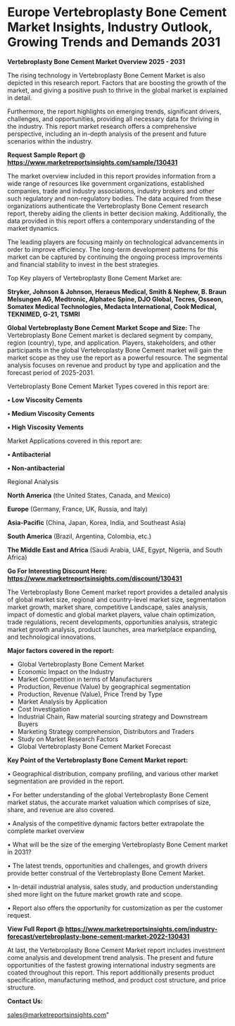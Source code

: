 # Europe Vertebroplasty Bone Cement Market Insights, Industry Outlook, Growing Trends and Demands 2031

<Strong> Vertebroplasty Bone Cement Market Overview 2025 - 2031</strong>

The rising technology in Vertebroplasty Bone Cement Market is also depicted in this research report. Factors that are boosting the growth of the market, and giving a positive push to thrive in the global market is explained in detail.

Furthermore, the report highlights on emerging trends, significant drivers, challenges, and opportunities, providing all necessary data for thriving in the industry. This report market research offers a comprehensive perspective, including an in-depth analysis of the present and future scenarios within the industry.

<strong>Request Sample Report @ <a href=https://www.marketreportsinsights.com/sample/130431>https://www.marketreportsinsights.com/sample/130431</a></strong>

The market overview included in this report provides information from a wide range of resources like government organizations, established companies, trade and industry associations, industry brokers and other such regulatory and non-regulatory bodies. The data acquired from these organizations authenticate the Vertebroplasty Bone Cement research report, thereby aiding the clients in better decision making. Additionally, the data provided in this report offers a contemporary understanding of the market dynamics.

The leading players are focusing mainly on technological advancements in order to improve efficiency. The long-term development patterns for this market can be captured by continuing the ongoing process improvements and financial stability to invest in the best strategies.

Top Key players of Vertebroplasty Bone Cement Market are:

<strong>Stryker, Johnson & Johnson, Heraeus Medical, Smith & Nephew, B. Braun Melsungen AG, Medtronic, Alphatec Spine, DJO Global, Tecres, Osseon, Somatex Medical Technologies, Medacta International, Cook Medical, TEKNIMED, G-21, TSMRI</strong>

<strong><b>Global Vertebroplasty Bone Cement Market Scope and Size:</b></strong>
The Vertebroplasty Bone Cement market is declared segment by company, region (country), type, and application. Players, stakeholders, and other participants in the global Vertebroplasty Bone Cement market will gain the market scope as they use the report as a powerful resource. The segmental analysis focuses on revenue and product by type and application and the forecast period of 2025-2031.

Vertebroplasty Bone Cement Market Types covered in this report are:

<strong>• Low Viscosity Cements

• Medium Viscosity Cements

• High Viscosity Vements</strong>

Market Applications covered in this report are:

<strong>• Antibacterial

• Non-antibacterial</strong> 

Regional Analysis

<strong>North America</strong> (the United States, Canada, and Mexico)

<strong>Europe</strong> (Germany, France, UK, Russia, and Italy)

<strong>Asia-Pacific</strong> (China, Japan, Korea, India, and Southeast Asia)

<strong>South America</strong> (Brazil, Argentina, Colombia, etc.)

<strong>The Middle East and Africa</strong> (Saudi Arabia, UAE, Egypt, Nigeria, and South Africa)

<strong>Go For Interesting Discount Here: <a href=https://www.marketreportsinsights.com/discount/130431>https://www.marketreportsinsights.com/discount/130431</a></strong>

The Vertebroplasty Bone Cement market report provides a detailed analysis of global market size, regional and country-level market size, segmentation market growth, market share, competitive Landscape, sales analysis, impact of domestic and global market players, value chain optimization, trade regulations, recent developments, opportunities analysis, strategic market growth analysis, product launches, area marketplace expanding, and technological innovations.

<strong><b>Major factors covered in the report:</b></strong>
<ul>
  <li>Global Vertebroplasty Bone Cement Market </li>
  <li>Economic Impact on the Industry</li>
  <li>Market Competition in terms of Manufacturers</li>
  <li>Production, Revenue (Value) by geographical segmentation</li>
  <li>Production, Revenue (Value), Price Trend by Type</li>
  <li>Market Analysis by Application</li>
  <li>Cost Investigation</li>
  <li>Industrial Chain, Raw material sourcing strategy and Downstream Buyers</li>
  <li>Marketing Strategy comprehension, Distributors and Traders</li>
  <li>Study on Market Research Factors</li>
  <li>Global Vertebroplasty Bone Cement Market Forecast</li>
</ul>

<strong><b>Key Point of the Vertebroplasty Bone Cement Market report:</b></strong>

• Geographical distribution, company profiling, and various other market segmentation are provided in the report.

• For better understanding of the global Vertebroplasty Bone Cement market status, the accurate market valuation which comprises of size, share, and revenue are also covered.

• Analysis of the competitive dynamic factors better extrapolate the complete market overview

• What will be the size of the emerging Vertebroplasty Bone Cement market in 2031?

• The latest trends, opportunities and challenges, and growth drivers provide better construal of the Vertebroplasty Bone Cement Market.

• In-detail industrial analysis, sales study, and production understanding shed more light on the future market growth rate and scope.

• Report also offers the opportunity for customization as per the customer request.

<strong><b>View Full Report @ <a href=https://www.marketreportsinsights.com/industry-forecast/vertebroplasty-bone-cement-market-2022-130431>https://www.marketreportsinsights.com/industry-forecast/vertebroplasty-bone-cement-market-2022-130431</a></b></strong>


At last, the Vertebroplasty Bone Cement Market report includes investment come analysis and development trend analysis. The present and future opportunities of the fastest growing international industry segments are coated throughout this report. This report additionally presents product specification, manufacturing method, and product cost structure, and price structure.

<strong>Contact Us:</strong>

sales@marketreportsinsights.com"
